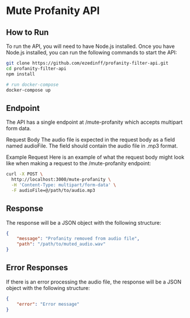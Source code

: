 # Mute Profanity API

## How to Run
To run the API, you will need to have Node.js installed. Once you have Node.js installed, you can run the following commands to start the API:

```bash
git clone https://github.com/ezedinff/profanity-filter-api.git
cd profanity-filter-api
npm install

# run docker-compose
docker-compose up
```

## Endpoint
The API has a single endpoint at /mute-profanity which accepts multipart form data.

Request Body
The audio file is expected in the request body as a field named audioFile. The field should contain the audio file in .mp3 format.

Example Request
Here is an example of what the request body might look like when making a request to the /mute-profanity endpoint:

```bash
curl -X POST \
  http://localhost:3000/mute-profanity \
  -H 'Content-Type: multipart/form-data' \
  -F audioFile=@/path/to/audio.mp3
```

## Response
The response will be a JSON object with the following structure:

```json
{
    "message": "Profanity removed from audio file",
    "path": "/path/to/muted_audio.wav"
}
```

## Error Responses
If there is an error processing the audio file, the response will be a JSON object with the following structure:

```json
{
    "error": "Error message"
}
```